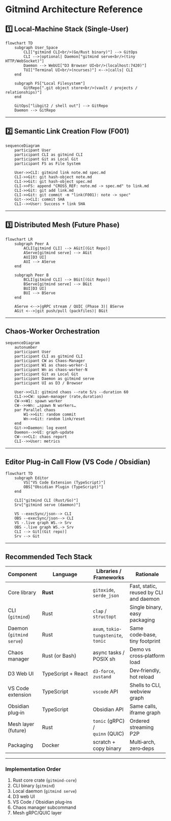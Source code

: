 <!-- SPDX-License-Identifier: Apache-2.0 -->
# Gitmind Architecture Reference

## 1️⃣ Local‑Machine Stack (Single‑User)

```mermaid
flowchart TD
    subgraph User_Space
        CLI["gitmind CLI<br/>(Go/Rust binary)"] --> GitOps
        CLI -->|optional| Daemon["gitmind serve<br/>(tiny HTTP/WebSocket)"]
        Daemon --> WebUI["D3 Browser UI<br/>(localhost:7420)"]
        TUI["Terminal UI<br/>(ncurses)"] <-->|calls| CLI
    end

    subgraph FS["Local Filesystem"]
        GitRepo[".git object store<br/>(vault / projects / relationships)"]
    end

    GitOps["libgit2 / shell out"] --> GitRepo
    Daemon --> GitRepo
```

---

## 2️⃣ Semantic Link Creation Flow (F001)

```mermaid
sequenceDiagram
    participant User
    participant CLI as gitmind CLI
    participant Git as Local Git
    participant FS as File System

    User->>CLI: gitmind link note.md spec.md
    CLI->>Git: git hash-object note.md
    CLI->>Git: git hash-object spec.md
    CLI->>FS: append "CROSS_REF: note.md -> spec.md" to link.md
    CLI->>Git: git add link.md
    CLI->>Git: git commit -m "link(F001): note -> spec"
    Git-->>CLI: commit SHA
    CLI-->>User: Success + link SHA
```

---

## 3️⃣ Distributed Mesh (Future Phase)

```mermaid
flowchart LR
    subgraph Peer A
        ACLI[gitmind CLI] --> AGit[(Git Repo)]
        AServe[gitmind serve] --> AGit
        AUI[D3 UI]
        AUI --> AServe
    end

    subgraph Peer B
        BCLI[gitmind CLI] --> BGit[(Git Repo)]
        BServe[gitmind serve] --> BGit
        BUI[D3 UI]
        BUI --> BServe
    end

    AServe <-->|gRPC stream / QUIC (Phase 3)| BServe
    AGit <-->|git push/pull (packfiles)| BGit
```

---

## Chaos‑Worker Orchestration

```mermaid
sequenceDiagram
    autonumber
    participant User
    participant CLI as gitmind CLI
    participant CW as Chaos-Manager
    participant W1 as chaos-worker-1
    participant Wn as chaos-worker-N
    participant Git as Local Git
    participant Daemon as gitmind serve
    participant UI as D3 / Browser

    User->>CLI: gitmind chaos --rate 5/s --duration 60
    CLI->>CW: spawn-manager (rate,duration)
    CW->>W1: spawn worker
    CW-->>Wn: …spawn N workers…
    par Parallel chaos
        W1->>Git: random commit
        Wn->>Git: random link/reset
    end
    Git->>Daemon: log event
    Daemon-->>UI: graph-update
    CW-->>CLI: chaos report
    CLI-->>User: metrics
```

---

## Editor Plug‑in Call Flow (VS Code / Obsidian)

```mermaid
flowchart TD
    subgraph Editor
        VS["VS Code Extension (TypeScript)"]
        OBS["Obsidian Plugin (TypeScript)"]
    end

    CLI["gitmind CLI (Rust/Go)"]
    Srv["gitmind serve (daemon)"]

    VS --execSync/json--> CLI
    OBS --execSync/json--> CLI
    VS -.live graph WS.-> Srv
    OBS -.live graph WS.-> Srv
    CLI --> Git[(Git repo)]
    Srv --> Git
```

---

## Recommended Tech Stack

| Component                | Language           | Libraries / Frameworks               | Rationale                              |
| ------------------------ | ------------------ | ------------------------------------ | -------------------------------------- |
| Core library             | **Rust**           | `gitoxide`, `serde_json`             | Fast, static, reused by CLI and daemon |
| CLI (`gitmind`)          | Rust               | `clap` / `structopt`                 | Single binary, easy packaging          |
| Daemon (`gitmind serve`) | Rust               | `axum`, `tokio-tungstenite`, `tonic` | Same code‑base, tiny footprint         |
| Chaos manager            | Rust (or Bash)     | async tasks / POSIX sh               | Demo vs cross‑platform load            |
| D3 Web UI                | TypeScript + React | `d3-force`, `zustand`                | Dev‑friendly, hot reload               |
| VS Code extension        | TypeScript         | `vscode` API                         | Shells to CLI, webview graph           |
| Obsidian plug‑in         | TypeScript         | Obsidian API                         | Same calls, iframe graph               |
| Mesh layer (future)      | Rust               | `tonic` (gRPC) / `quinn` (QUIC)      | Ordered streaming P2P                  |
| Packaging                | Docker             | scratch + copy binary                | Multi‑arch, zero‑deps                  |

---

### Implementation Order

1. Rust core crate (`gitmind-core`)
2. CLI binary (`gitmind`)
3. Local daemon (`gitmind serve`)
4. D3 web UI
5. VS Code / Obsidian plug‑ins
6. Chaos manager subcommand
7. Mesh gRPC/QUIC layer

